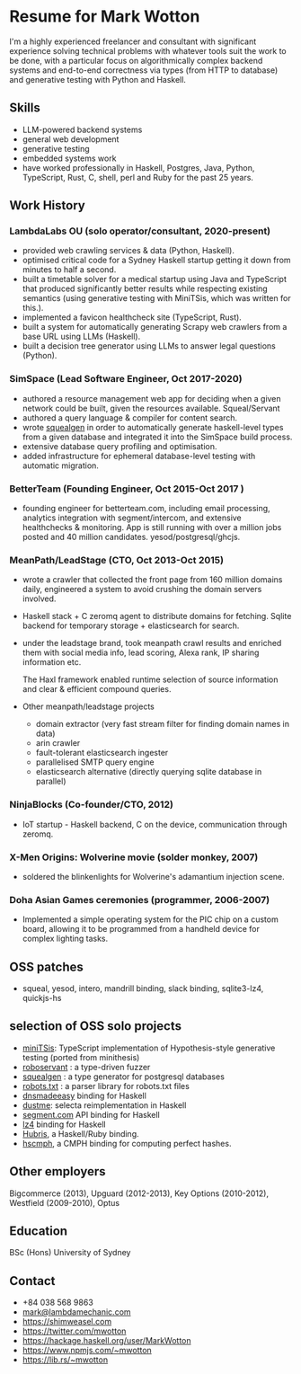 # Resume for Mark Wotton

I'm a highly experienced freelancer and consultant with significant experience solving technical problems with whatever tools suit the work to be done, with a particular focus on algorithmically complex backend systems and end-to-end correctness via types (from HTTP to database) and generative testing with Python and Haskell.

## Skills
  - LLM-powered backend systems
  - general web development
  - generative testing
  - embedded systems work
  - have worked professionally in Haskell, Postgres, Java, Python, TypeScript, Rust, C, shell, perl and Ruby for the past 25 years.

## Work History

### LambdaLabs OU (solo operator/consultant, 2020-present)
  - provided web crawling services & data (Python, Haskell).
  - optimised critical code for a Sydney Haskell startup getting it down from minutes to half a second.
  - built a timetable solver for a medical startup using Java and TypeScript that produced significantly better results while respecting existing semantics (using generative testing with MiniTSis, which was written for this.).
  - implemented a favicon healthcheck site (TypeScript, Rust).
  - built a system for automatically generating Scrapy web crawlers from a base URL using LLMs (Haskell).
  - built a decision tree generator using LLMs to answer legal questions (Python).

### SimSpace (Lead Software Engineer, Oct 2017-2020)
  - authored a resource management web app for deciding when a given network could be built, given the resources available. Squeal/Servant
  - authored a query language & compiler for content search.
  - wrote [squealgen](https://github.com/mwotton/squealgen) in order to automatically generate haskell-level types from a given database and integrated it into	the SimSpace build process.
  - extensive database query profiling and optimisation.
  - added infrastructure for ephemeral database-level testing with automatic migration.

### BetterTeam (Founding Engineer, Oct 2015-Oct 2017 )

  - founding engineer for betterteam.com, including email
    processing, analytics integration with segment/intercom, and
    extensive healthchecks & monitoring. App is still running with over a million jobs posted and 40 million candidates. yesod/postgresql/ghcjs.

### MeanPath/LeadStage (CTO, Oct 2013-Oct 2015)

  - wrote a crawler that collected the front page from 160 million domains daily, engineered a system to avoid crushing the domain servers involved.
  - Haskell stack + C zeromq agent to distribute domains for fetching. Sqlite backend for temporary storage + elasticsearch for search.
  - under the leadstage brand, took meanpath crawl results and enriched them with social media info, lead scoring, Alexa rank, IP sharing information etc.

    The Haxl framework enabled runtime selection of source information and clear & efficient compound queries.
  - Other meanpath/leadstage projects
    - domain extractor (very fast stream filter for finding domain names in data)
    - arin crawler
    - fault-tolerant elasticsearch ingester
    - parallelised SMTP query engine
    - elasticsearch alternative (directly querying sqlite database in
      parallel)

### NinjaBlocks (Co-founder/CTO, 2012)
  - IoT startup - Haskell backend, C on the device, communication
    through zeromq.

### X-Men Origins: Wolverine movie (solder monkey, 2007)
  - soldered the blinkenlights for Wolverine's adamantium injection scene.

### Doha Asian Games ceremonies (programmer, 2006-2007)
  - Implemented a simple operating system for the PIC chip on a custom
board, allowing it to be programmed from a handheld device for complex
lighting tasks.

## OSS patches
  - squeal, yesod, intero, mandrill binding, slack binding, sqlite3-lz4, quickjs-hs

## selection of OSS solo projects

- [miniTSis](https://github.com/lambdamechanic/miniTSis): TypeScript implementation of Hypothesis-style generative testing (ported from minithesis)
- [roboservant](https://github.com/mwotton/roboservant) : a type-driven fuzzer
- [squealgen](https://github.com/mwotton/squealgen) : a type generator for postgresql databases
- [robots.txt](https://github.com/meanpath/robots) : a parser library for robots.txt files
- [dnsmadeeasy](https://github.com/mwotton/dnsmadeeasy) binding for Haskell
- [dustme](https://github.com/mwotton/dustme): selecta reimplementation in Haskell
- [segment.com](https://github.com/mwotton/segment-api) API binding for Haskell
- [lz4](https://github.com/mwotton/lz4hs) binding for Haskell
- [Hubris](https://github.com/mwotton/Hubris), a Haskell/Ruby binding.
- [hscmph](https://github.com/mwotton/hscmph), a CMPH binding for computing perfect hashes.

## Other employers

  Bigcommerce (2013), Upguard (2012-2013), Key Options (2010-2012), Westfield (2009-2010), Optus

## Education

  BSc (Hons) University of Sydney

## Contact

   - +84 038 568 9863
   - mark@lambdamechanic.com
   - https://shimweasel.com
   - https://twitter.com/mwotton
   - https://hackage.haskell.org/user/MarkWotton
   - https://www.npmjs.com/~mwotton
   - https://lib.rs/~mwotton
